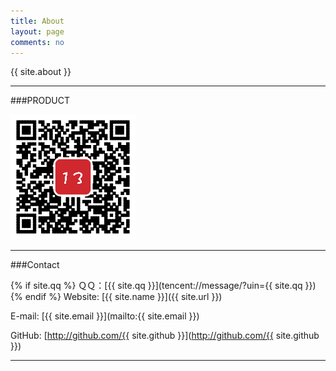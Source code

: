 ```yaml
---
title: About
layout: page
comments: no
---
```


{{ site.about }}

----

###PRODUCT

![](/image/app_thirteen.png)

------------
###Contact

{% if site.qq %}
ＱＱ：[{{ site.qq }}](tencent://message/?uin={{ site.qq }})
{% endif %}
Website: [{{ site.name }}]({{ site.url }})

E-mail: [{{ site.email }}](mailto:{{ site.email }})

GitHub: [http://github.com/{{ site.github }}](http://github.com/{{ site.github }})

----
